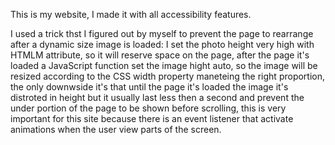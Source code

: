 This is my website, I made it with all accessibility features.

I used a trick thst I figured out by myself to prevent the page to rearrange after a dynamic size image is loaded: I set the photo height very high with HTMLM attribute, so it will reserve space on the page, after the page it's loaded a JavaScript function set the image hight auto, so the image will be resized according to the CSS width property maneteing the right proportion, the only downwside it's that until the page it's loaded the image it's distroted in height but it usually last less then a second and prevent the under portion of the page to be shown before scrolling, this is very important for this site because there is an event listener that activate animations when the user view parts of the screen.
